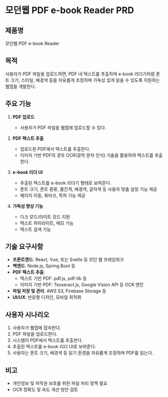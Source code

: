 # 모던웹 PDF e-book Reader PRD

## 제품명  
모던웹 PDF e-book Reader

## 목적  
사용자가 PDF 파일을 업로드하면, PDF 내 텍스트를 추출하여 e-book 리더기처럼 폰트 크기, 스타일, 배경색 등을 자유롭게 조정하며 가독성 있게 읽을 수 있도록 지원하는 웹앱을 개발한다.

## 주요 기능  
1. **PDF 업로드**  
   - 사용자가 PDF 파일을 웹앱에 업로드할 수 있다.

2. **PDF 텍스트 추출**  
   - 업로드된 PDF에서 텍스트를 추출한다.  
   - 이미지 기반 PDF의 경우 OCR(광학 문자 인식) 기술을 활용하여 텍스트를 추출한다.

3. **e-book 리더 UI**  
   - 추출된 텍스트를 e-book 리더기 형태로 보여준다.  
   - 폰트 크기, 폰트 종류, 줄간격, 배경색, 글자색 등 사용자 맞춤 설정 기능 제공  
   - 페이지 이동, 북마크, 목차 기능 제공

4. **가독성 향상 기능**  
   - 다크 모드/라이트 모드 지원  
   - 텍스트 하이라이트, 메모 기능  
   - 텍스트 검색 기능

## 기술 요구사항  
- **프론트엔드**: React, Vue, 또는 Svelte 등 모던 웹 프레임워크  
- **백엔드**: Node.js, Spring Boot 등  
- **PDF 텍스트 추출**:  
  - 텍스트 기반 PDF: pdf.js, pdf-lib 등  
  - 이미지 기반 PDF: Tesseract.js, Google Vision API 등 OCR 엔진  
- **파일 저장 및 관리**: AWS S3, Firebase Storage 등  
- **UI/UX**: 반응형 디자인, 모바일 최적화

## 사용자 시나리오  
1. 사용자가 웹앱에 접속한다.  
2. PDF 파일을 업로드한다.  
3. 시스템이 PDF에서 텍스트를 추출한다.  
4. 추출된 텍스트를 e-book 리더 UI로 보여준다.  
5. 사용자는 폰트 크기, 배경색 등 읽기 환경을 자유롭게 조정하며 PDF를 읽는다.

## 비고  
- 개인정보 및 저작권 보호를 위한 파일 처리 정책 필요  
- OCR 정확도 및 속도 개선 방안 검토
